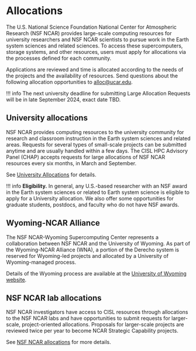 # Allocations


The U.S. National Science Foundation National Center for Atmospheric Research (NSF NCAR) provides large-scale computing resources for university researchers and NSF NCAR scientists to pursue work in the Earth system sciences and related sciences. To access these supercomputers, storage systems, and other resources, users must apply for allocations via the processes defined for each community.

Applications are reviewed and time is allocated according to the needs of the projects and the availability of resources. Send questions about the following allocation opportunities to alloc@ucar.edu.

!!! info
	The next university deadline for submitting Large Allocation Requests will be in late September 2024, exact date TBD.

## University allocations

NSF NCAR provides computing resources to the university community for research and classroom instruction in the Earth system sciences and related areas. Requests for several types of small-scale projects can be submitted anytime and are usually handled within a few days. The CISL HPC Advisory Panel (CHAP) accepts requests for large allocations of NSF NCAR resources every six months, in March and September.

See [University Allocations](https://ncar-hpc-docs.readthedocs.io/en/latest/allocations/university-allocations/) for details.

!!! info
	**Eligibility.** In general, any U.S.-based researcher with an NSF award in the Earth system sciences or related to Earth system science is eligible to apply for a University allocation. We also offer some opportunities for graduate students, postdocs, and faculty who do not have NSF awards.

## Wyoming-NCAR Alliance

The NSF NCAR-Wyoming Supercomputing Center represents a collaboration between NSF NCAR and the University of Wyoming. As part of the Wyoming-NCAR Alliance (WNA), a portion of the Derecho system is reserved for Wyoming-led projects and allocated by a University of Wyoming-managed process.

Details of the Wyoming process are available at the [University of Wyoming website](https://www.uwyo.edu/nwsc/index.html).

## NSF NCAR lab allocations

NSF NCAR investigators have access to CISL resources through allocations to the NSF NCAR labs and have opportunities to submit requests for larger-scale, project-oriented allocations. Proposals for larger-scale projects are reviewed twice per year to become NCAR Strategic Capability projects.

See [NSF NCAR allocations](https://arc.ucar.edu/xras_submit/opportunities) for more details.
